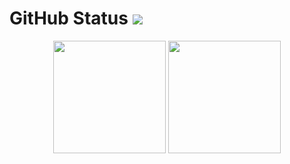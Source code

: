 # GitHub Status ![](https://komarev.com/ghpvc/?username=conka8&color=blueviolet)

<div align="center">
    <img height="180em" src="https://github-readme-stats.vercel.app/api?username=conka8&show_icons=true&theme=github_dark&include_all_commits=true&count_private=true"/>
    <img height="180em" src="https://github-readme-stats.vercel.app/api/top-langs/?username=conka8&layout=compact&langs_count=7&theme=github_dark"/>
</div>


